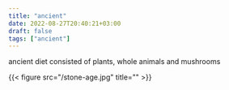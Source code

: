 ```yaml
---
title: "ancient"
date: 2022-08-27T20:40:21+03:00
draft: false
tags: ["ancient"]
---
```


ancient diet consisted of plants, whole animals and mushrooms

{{< figure src="/stone-age.jpg" title="" >}}  
